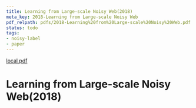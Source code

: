 ```yaml
---
title: Learning from Large-scale Noisy Web(2018)
meta_key: 2018-Learning from Large-scale Noisy Web
pdf_relpath: pdfs/2018-Learning%20from%20Large-scale%20Noisy%20Web.pdf
status: todo
tags:
- noisy-label
- paper
---
```


[local pdf](../../../pdfs/2018-Learning%20from%20Large-scale%20Noisy%20Web.pdf)

# Learning from Large-scale Noisy Web(2018)
